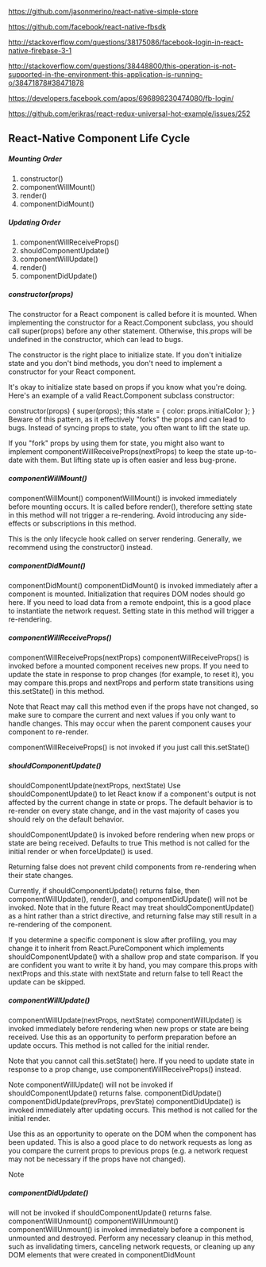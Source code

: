 https://github.com/jasonmerino/react-native-simple-store

https://github.com/facebook/react-native-fbsdk

http://stackoverflow.com/questions/38175086/facebook-login-in-react-native-firebase-3-1

http://stackoverflow.com/questions/38448800/this-operation-is-not-supported-in-the-environment-this-application-is-running-o/38471878#38471878

https://developers.facebook.com/apps/696898230474080/fb-login/

https://github.com/erikras/react-redux-universal-hot-example/issues/252



## React-Native Component Life Cycle 

##### Mounting Order
1. constructor()
2. componentWillMount()
3. render()
4. componentDidMount()

##### Updating Order
1. componentWillReceiveProps()
2. shouldComponentUpdate()
3. componentWillUpdate()
4. render()
5. componentDidUpdate()



##### constructor(props)
The constructor for a React component is called before it is mounted. When implementing the constructor for a React.Component subclass, you should call super(props) before any other statement. Otherwise, this.props will be undefined in the constructor, which can lead to bugs.

The constructor is the right place to initialize state. If you don't initialize state and you don't bind methods, you don't need to implement a constructor for your React component.

It's okay to initialize state based on props if you know what you're doing. Here's an example of a valid React.Component subclass constructor:

constructor(props) {
  super(props);
  this.state = {
    color: props.initialColor
  };
}  
Beware of this pattern, as it effectively "forks" the props and can lead to bugs. Instead of syncing props to state, you often want to lift the state up.

If you "fork" props by using them for state, you might also want to implement componentWillReceiveProps(nextProps) to keep the state up-to-date with them. But lifting state up is often easier and less bug-prone.

##### componentWillMount()
componentWillMount()
componentWillMount() is invoked immediately before mounting occurs. It is called before render(), therefore setting state in this method will not trigger a re-rendering. Avoid introducing any side-effects or subscriptions in this method.

This is the only lifecycle hook called on server rendering. Generally, we recommend using the constructor() instead.

##### componentDidMount()
componentDidMount()
componentDidMount() is invoked immediately after a component is mounted. Initialization that requires DOM nodes should go here. If you need to load data from a remote endpoint, this is a good place to instantiate the network request. Setting state in this method will trigger a re-rendering.

##### componentWillReceiveProps()
componentWillReceiveProps(nextProps)
componentWillReceiveProps() is invoked before a mounted component receives new props. If you need to update the state in response to prop changes (for example, to reset it), you may compare this.props and nextProps and perform state transitions using this.setState() in this method.

Note that React may call this method even if the props have not changed, so make sure to compare the current and next values if you only want to handle changes. This may occur when the parent component causes your component to re-render.

componentWillReceiveProps() is not invoked if you just call this.setState()

##### shouldComponentUpdate()
shouldComponentUpdate(nextProps, nextState)
Use shouldComponentUpdate() to let React know if a component's output is not affected by the current change in state or props. The default behavior is to re-render on every state change, and in the vast majority of cases you should rely on the default behavior.

shouldComponentUpdate() is invoked before rendering when new props or state are being received. Defaults to true This method is not called for the initial render or when forceUpdate() is used.

Returning false does not prevent child components from re-rendering when their state changes.

Currently, if shouldComponentUpdate() returns false, then componentWillUpdate(), render(), and componentDidUpdate() will not be invoked. Note that in the future React may treat shouldComponentUpdate() as a hint rather than a strict directive, and returning false may still result in a re-rendering of the component.

If you determine a specific component is slow after profiling, you may change it to inherit from React.PureComponent which implements shouldComponentUpdate() with a shallow prop and state comparison. If you are confident you want to write it by hand, you may compare this.props with nextProps and this.state with nextState and return false to tell React the update can be skipped.

##### componentWillUpdate()
componentWillUpdate(nextProps, nextState)
componentWillUpdate() is invoked immediately before rendering when new props or state are being received. Use this as an opportunity to perform preparation before an update occurs. This method is not called for the initial render.

Note that you cannot call this.setState() here. If you need to update state in response to a prop change, use componentWillReceiveProps() instead.

Note
componentWillUpdate() will not be invoked if shouldComponentUpdate() returns false.
componentDidUpdate()
componentDidUpdate(prevProps, prevState)
componentDidUpdate() is invoked immediately after updating occurs. This method is not called for the initial render.

Use this as an opportunity to operate on the DOM when the component has been updated. This is also a good place to do network requests as long as you compare the current props to previous props (e.g. a network request may not be necessary if the props have not changed).

Note
##### componentDidUpdate() 
will not be invoked if shouldComponentUpdate() returns false.
componentWillUnmount()
componentWillUnmount()
componentWillUnmount() is invoked immediately before a component is unmounted and destroyed. Perform any necessary cleanup in this method, such as invalidating timers, canceling network requests, or cleaning up any DOM elements that were created in componentDidMount

